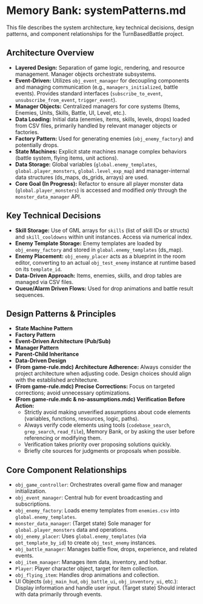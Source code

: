 # Memory Bank: systemPatterns.md

This file describes the system architecture, key technical decisions, design patterns, and component relationships for the TurnBasedBattle project.

## Architecture Overview

*   **Layered Design:** Separation of game logic, rendering, and resource management. Manager objects orchestrate subsystems.
*   **Event-Driven:** Utilizes `obj_event_manager` for decoupling components and managing communication (e.g., `managers_initialized`, battle events). Provides standard interfaces (`subscribe_to_event`, `unsubscribe_from_event`, `trigger_event`).
*   **Manager Objects:** Centralized managers for core systems (Items, Enemies, Units, Skills, Battle, UI, Level, etc.).
*   **Data Loading:** Initial data (enemies, items, skills, levels, drops) loaded from CSV files, primarily handled by relevant manager objects or factories.
*   **Factory Pattern:** Used for generating enemies (`obj_enemy_factory`) and potentially drops.
*   **State Machines:** Explicit state machines manage complex behaviors (battle system, flying items, unit actions).
*   **Data Storage:** Global variables (`global.enemy_templates`, `global.player_monsters`, `global.level_exp_map`) and manager-internal data structures (ds_maps, ds_grids, arrays) are used.
*   **Core Goal (In Progress):** Refactor to ensure all player monster data (`global.player_monsters`) is accessed and modified *only* through the `monster_data_manager` API.

## Key Technical Decisions

*   **Skill Storage:** Use of GML arrays for `skills` (list of skill IDs or structs) and `skill_cooldowns` within unit instances. Access via numerical index.
*   **Enemy Template Storage:** Enemy templates are loaded by `obj_enemy_factory` and stored in `global.enemy_templates` (ds_map).
*   **Enemy Placement:** `obj_enemy_placer` acts as a blueprint in the room editor, converting to an actual `obj_test_enemy` instance at runtime based on its `template_id`.
*   **Data-Driven Approach:** Items, enemies, skills, and drop tables are managed via CSV files.
*   **Queue/Alarm Driven Flows:** Used for drop animations and battle result sequences.

## Design Patterns & Principles

*   **State Machine Pattern**
*   **Factory Pattern**
*   **Event-Driven Architecture (Pub/Sub)**
*   **Manager Pattern**
*   **Parent-Child Inheritance**
*   **Data-Driven Design**
*   **(From game-rule.mdc) Architecture Adherence:** Always consider the project architecture when adjusting code. Design choices should align with the established architecture.
*   **(From game-rule.mdc) Precise Corrections:** Focus on targeted corrections; avoid unnecessary optimizations.
*   **(From game-rule.mdc & no-assumptions.mdc) Verification Before Action:** 
    *   Strictly avoid making unverified assumptions about code elements (variables, functions, resources, logic, paths).
    *   Always verify code elements using tools (`codebase_search`, `grep_search`, `read_file`), Memory Bank, or by asking the user before referencing or modifying them.
    *   Verification takes priority over proposing solutions quickly.
    *   Briefly cite sources for judgments or proposals when possible.

## Core Component Relationships

*   `obj_game_controller`: Orchestrates overall game flow and manager initialization.
*   `obj_event_manager`: Central hub for event broadcasting and subscriptions.
*   `obj_enemy_factory`: Loads enemy templates from `enemies.csv` into `global.enemy_templates`.
*   `monster_data_manager`: (Target state) Sole manager for `global.player_monsters` data and operations.
*   `obj_enemy_placer`: Uses `global.enemy_templates` (via `get_template_by_id`) to create `obj_test_enemy` instances.
*   `obj_battle_manager`: Manages battle flow, drops, experience, and related events.
*   `obj_item_manager`: Manages item data, inventory, and hotbar.
*   `Player`: Player character object, target for item collection.
*   `obj_flying_item`: Handles drop animations and collection.
*   UI Objects (`obj_main_hud`, `obj_battle_ui`, `obj_inventory_ui`, etc.): Display information and handle user input. (Target state) Should interact with data primarily through events. 